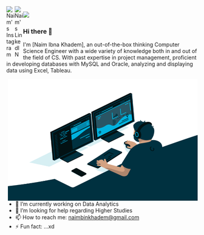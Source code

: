 <a href="https://www.instagram.com/naimkhadem/">
  <img align="left" alt="Naim's Instagram" width="22px" src="https://raw.githubusercontent.com/hussainweb/hussainweb/main/icons/instagram.png" />
</a>
<!-- <a href="https://discord.gg/naim">
  <img align="left" alt="Naim's Discord" width="22px" src="https://raw.githubusercontent.com/peterthehan/peterthehan/master/assets/discord.svg" />
</a> -->
<!-- <a href="https://twitter.com/ibna_naim">
  <img align="left" alt="Naim Ibna| Twitter" width="22px" src="https://raw.githubusercontent.com/peterthehan/peterthehan/master/assets/twitter.svg" />
</a> -->
<a href="https://www.linkedin.com/in/naimkhadem/">
  <img align="left" alt="Naim's LinkedIN" width="22px" src="https://raw.githubusercontent.com/peterthehan/peterthehan/master/assets/linkedin.svg" />
</a>

![](https://visitor-badge.glitch.me/badge?page_id=NaimIbna.NaimIbna)
<br />
### Hi there 👋
I'm [Naim Ibna Khadem], an out-of-the-box thinking Computer Science Engineer with a wide variety of knowledge both in and out of the field of CS. With past expertise in project management, proficient in developing databases with MySQL and Oracle, analyzing and displaying data using Excel, Tableau.

<img align="right" alt="GIF" src="code.gif" width="500" height="320" />

- 🔭 I’m currently working on Data Analytics
- 🤔 I’m looking for help regarding Higher Studies
- 📫 How to reach me: naimbinkhadem@gmail.com
- ⚡ Fun fact: ...xd

<!--
**NaimIbna/NaimIbna** is a ✨ _special_ ✨ repository because its `README.md` (this file) appears on your GitHub profile.

Here are some ideas to get you started: 

- 🔭 I’m currently working on Data Science
- 🌱 I’m currently learning ...
- 👯 I’m looking to collaborate on ...
- 🤔 I’m looking for help with ...
- 💬 Ask me about ...
- 📫 How to reach me: ...
- 😄 Pronouns: ...
- ⚡ Fun fact: ...
-->
